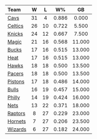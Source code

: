 | Team                            |  W  |  L  |  W%   |   GB   |
|:--------------------------------|:---:|:---:|:-----:|:------:|
| [Cavs](/r/clevelandcavs)        | 31  |  4  | 0.886 | 0.000  |
| [Celtics](/r/bostonceltics)     | 26  | 10  | 0.722 | 5.500  |
| [Knicks](/r/NYKnicks)           | 24  | 12  | 0.667 | 7.500  |
| [Magic](/r/OrlandoMagic)        | 21  | 16  | 0.568 | 11.000 |
| [Bucks](/r/MkeBucks)            | 17  | 16  | 0.515 | 13.000 |
| [Heat](/r/heat)                 | 17  | 16  | 0.515 | 13.000 |
| [Hawks](/r/AtlantaHawks)        | 18  | 18  | 0.500 | 13.500 |
| [Pacers](/r/pacers)             | 18  | 18  | 0.500 | 13.500 |
| [Pistons](/r/DetroitPistons)    | 17  | 18  | 0.486 | 14.000 |
| [Bulls](/r/chicagobulls)        | 16  | 19  | 0.457 | 15.000 |
| [Philly](/r/sixers)             | 14  | 19  | 0.424 | 16.000 |
| [Nets](/r/GoNets)               | 13  | 22  | 0.371 | 18.000 |
| [Raptors](/r/torontoraptors)    |  8  | 27  | 0.229 | 23.000 |
| [Hornets](/r/CharlotteHornets)  |  7  | 27  | 0.206 | 23.500 |
| [Wizards](/r/washingtonwizards) |  6  | 27  | 0.182 | 24.000 |